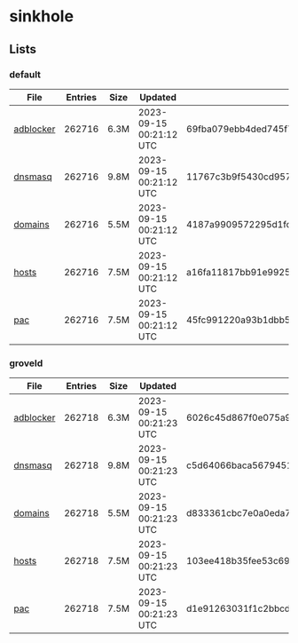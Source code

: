 # sinkhole

## Lists

### default

|File|Entries|Size|Updated|Hash|
|-|-|-|-|-|
|[adblocker](https://raw.githubusercontent.com/groveld/sinkhole/lists/default/adblocker.txt)|262716|6.3M|2023-09-15 00:21:12 UTC|69fba079ebb4ded745f77180056ac539c6f9e88d27057644717faebe01699f09|
|[dnsmasq](https://raw.githubusercontent.com/groveld/sinkhole/lists/default/dnsmasq.txt)|262716|9.8M|2023-09-15 00:21:12 UTC|11767c3b9f5430cd957139169e5d420d59e729bfbbd947d929763ad4cd0f9cb9|
|[domains](https://raw.githubusercontent.com/groveld/sinkhole/lists/default/domains.txt)|262716|5.5M|2023-09-15 00:21:12 UTC|4187a9909572295d1fc00a75e9744b506f32270de05437f13ebd89eb8a8fdcc9|
|[hosts](https://raw.githubusercontent.com/groveld/sinkhole/lists/default/hosts.txt)|262716|7.5M|2023-09-15 00:21:12 UTC|a16fa11817bb91e9925d96f6fb7736d683f3843d98a2bcecddc5aa98773fbe89|
|[pac](https://raw.githubusercontent.com/groveld/sinkhole/lists/default/pac.txt)|262716|7.5M|2023-09-15 00:21:12 UTC|45fc991220a93b1dbb553f48cb9e43dd0cb8629d68a10c03a5604dd39fbe4814|

### groveld

|File|Entries|Size|Updated|Hash|
|-|-|-|-|-|
|[adblocker](https://raw.githubusercontent.com/groveld/sinkhole/lists/groveld/adblocker.txt)|262718|6.3M|2023-09-15 00:21:23 UTC|6026c45d867f0e075a98ed206aba80ee97f00af71ce8f712a485c422de367e6b|
|[dnsmasq](https://raw.githubusercontent.com/groveld/sinkhole/lists/groveld/dnsmasq.txt)|262718|9.8M|2023-09-15 00:21:23 UTC|c5d64066baca56794513f04a9f46b8e12cbcdc8f52d3ac7b2be524d93fef5c3d|
|[domains](https://raw.githubusercontent.com/groveld/sinkhole/lists/groveld/domains.txt)|262718|5.5M|2023-09-15 00:21:23 UTC|d833361cbc7e0a0eda79265ff221838925088d62031984df6f05a69a2d2a1e36|
|[hosts](https://raw.githubusercontent.com/groveld/sinkhole/lists/groveld/hosts.txt)|262718|7.5M|2023-09-15 00:21:23 UTC|103ee418b35fee53c69b360da557dafcb365029d07643841f26b1157f9c7ad19|
|[pac](https://raw.githubusercontent.com/groveld/sinkhole/lists/groveld/pac.txt)|262718|7.5M|2023-09-15 00:21:23 UTC|d1e91263031f1c2bbcd7b719d3a325309992929ee228459f92fe6323023d60e1|
